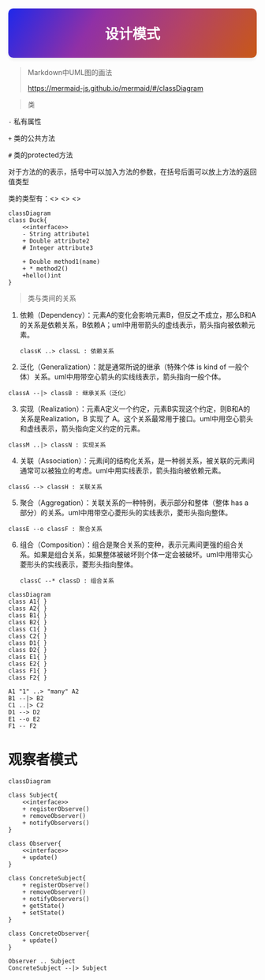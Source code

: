 <h1 style="display:flex;justify-content:center;align-items:center;height:100px;color:#fff;background-image: linear-gradient(122deg, #1f28ea, #9030a6, #b44365, #c85817);box-shadow:0 5px 5px rgba(0,0,0,.05);border-radius:10px;">设计模式</h1>



> Markdown中UML图的画法
>
> https://mermaid-js.github.io/mermaid/#/classDiagram

> 类

`-`  私有属性

`+`  类的公共方法

`#`  类的protected方法

对于方法的的表示，括号中可以加入方法的参数，在括号后面可以放上方法的返回值类型

类的类型有：<<interface>>  <<abstract>>  <<enumration>> 

```mermaid
classDiagram
class Duck{
	<<interface>>
	- String attribute1
	+ Double attribute2
	# Integer attribute3
	
	+ Double method1(name)
	+ * method2()
	+hello()int
}
```


> 类与类间的关系

1. 依赖（Dependency）：元素A的变化会影响元素B，但反之不成立，那么B和A的关系是依赖关系，B依赖A；uml中用带箭头的虚线表示，箭头指向被依赖元素。

   `classK ..> classL : 依赖关系`

2.  泛化（Generalization）：就是通常所说的继承（特殊个体 is kind of 一般个体）关系。uml中用带空心箭头的实线线表示，箭头指向一般个体。

   `classA --|> classB : 继承关系（泛化）`

3.  实现（Realization）：元素A定义一个约定，元素B实现这个约定，则B和A的关系是Realization，B 实现了 A。这个关系最常用于接口。uml中用空心箭头和虚线表示，箭头指向定义约定的元素。

   `classM ..|> classN : 实现关系`

4.  关联（Association）：元素间的结构化关系，是一种弱关系，被关联的元素间通常可以被独立的考虑。uml中用实线表示，箭头指向被依赖元素。

   `classG --> classH : 关联关系`

5.  聚合（Aggregation）：关联关系的一种特例，表示部分和整体（整体 has a 部分）的关系。uml中用带空心菱形头的实线表示，菱形头指向整体。

   `classE --o classF : 聚合关系`

6. 组合（Composition）：组合是聚合关系的变种，表示元素间更强的组合关系。如果是组合关系，如果整体被破坏则个体一定会被破坏。uml中用带实心菱形头的实线表示，菱形头指向整体。

   `classC --* classD : 组合关系`

```mermaid
classDiagram
class A1{ }
class A2{ }
class B1{ }
class B2{ }
class C1{ }
class C2{ }
class D1{ }
class D2{ }
class E1{ }
class E2{ }
class F1{ }
class F2{ }

A1 "1" ..> "many" A2
B1 --|> B2
C1 ..|> C2
D1 --> D2
E1 --o E2
F1 -- F2

```












# 观察者模式

```mermaid
classDiagram

class Subject{
	<<interface>>
	+ registerObserve()
	+ removeObserver()
	+ notifyObservers()
}

class Observer{
	<<interface>>
	+ update()
}

class ConcreteSubject{
	+ registerObserve()
	+ removeObserver()
	+ notifyObservers()
	+ getState()
	+ setState()
}

class ConcreteObserver{
	+ update()
}

Observer .. Subject
ConcreteSubject --|> Subject

```

